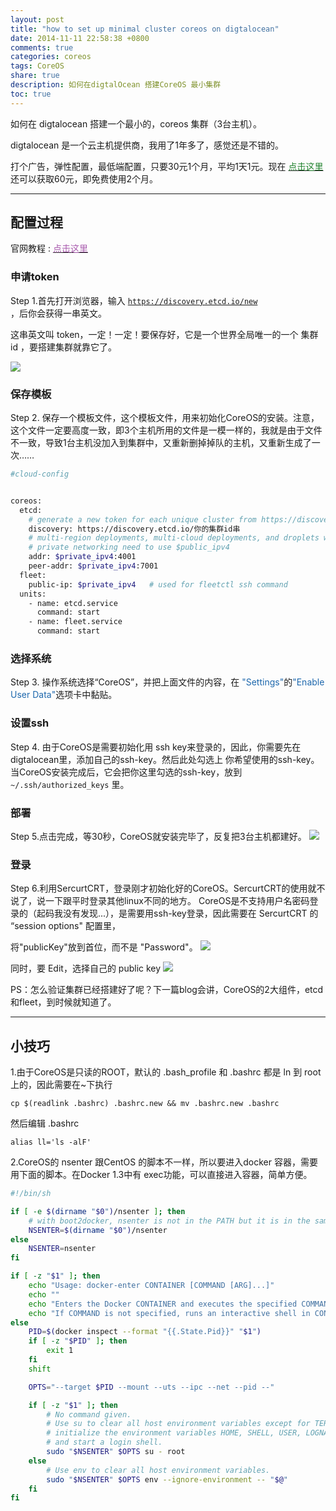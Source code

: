 ```yaml
---
layout: post
title: "how to set up minimal cluster coreos on digtalocean"
date: 2014-11-11 22:58:38 +0800
comments: true
categories: coreos
tags: CoreOS
share: true
description: 如何在digtalOcean 搭建CoreOS 最小集群
toc: true
---
```


如何在 digtalocean 搭建一个最小的，coreos 集群（3台主机）。

<!--more-->

digtalocean 是一个云主机提供商，我用了1年多了，感觉还是不错的。

打个广告，弹性配置，最低端配置，只要30元1个月，平均1天1元。现在 [<font color="#22832f"> 点击这里 </font>](https://www.digitalocean.com/?refcode=78e09919d062) 还可以获取60元，即免费使用2个月。

---

## 配置过程


官网教程 : [<font color="#a95bae"> 点击这里 </font>](https://www.digitalocean.com/community/tutorials/how-to-set-up-a-coreos-cluster-on-digitalocean)


### 申请token
Step 1.首先打开浏览器，输入 <code>https://discovery.etcd.io/new </code>，后你会获得一串英文。


这串英文叫 token，一定！一定！要保存好，它是一个世界全局唯一的一个 集群id ，要搭建集群就靠它了。

![](/images/coreos/20141110/5.png)



### 保存模板
Step 2. 保存一个模板文件，这个模板文件，用来初始化CoreOS的安装。注意，这个文件一定要高度一致，即3个主机所用的文件是一模一样的，我就是由于文件不一致，导致1台主机没加入到集群中，又重新删掉掉队的主机，又重新生成了一次……


``` bash
#cloud-config


coreos:
  etcd:
    # generate a new token for each unique cluster from https://discovery.etcd.io/new
    discovery: https://discovery.etcd.io/你的集群id串
    # multi-region deployments, multi-cloud deployments, and droplets without
    # private networking need to use $public_ipv4
    addr: $private_ipv4:4001
    peer-addr: $private_ipv4:7001
  fleet:
    public-ip: $private_ipv4   # used for fleetctl ssh command
  units:
    - name: etcd.service
      command: start
    - name: fleet.service
      command: start
```

### 选择系统
Step 3. 操作系统选择“CoreOS”，并把上面文件的内容，在 <font color="#1e68ad">"Settings"</font>的<font color="#1e68ad">"Enable User Data"</font>选项卡中黏贴。

### 设置ssh
Step 4. 由于CoreOS是需要初始化用 ssh key来登录的，因此，你需要先在digtalocean里，添加自己的ssh-key。然后此处勾选上
你希望使用的ssh-key。当CoreOS安装完成后，它会把你这里勾选的ssh-key，放到 <code>~/.ssh/authorized_keys</code>
里。

### 部署
Step 5.点击完成，等30秒，CoreOS就安装完毕了，反复把3台主机都建好。
![](/images/coreos/20141110/6.png)

### 登录
Step 6.利用SercurtCRT，登录刚才初始化好的CoreOS。SercurtCRT的使用就不说了，说一下跟平时登录其他linux不同的地方。
CoreOS是不支持用户名密码登录的（起码我没有发现...），是需要用ssh-key登录，因此需要在 SercurtCRT 的 “session options" 配置里，

将"publicKey"放到首位，而不是 "Password"。
![](/images/coreos/20141110/7.png)

同时，要 Edit，选择自己的 public key
![](/images/coreos/20141110/8.png)


PS：怎么验证集群已经搭建好了呢？下一篇blog会讲，CoreOS的2大组件，etcd和fleet，到时候就知道了。

---

## 小技巧

1.由于CoreOS是只读的ROOT，默认的 .bash_profile 和 .bashrc 都是 ln 到 root上的，因此需要在~下执行

```
cp $(readlink .bashrc) .bashrc.new && mv .bashrc.new .bashrc
```

然后编辑 .bashrc

```
alias ll='ls -alF'

```


2.CoreOS的 nsenter 跟CentOS 的脚本不一样，所以要进入docker 容器，需要用下面的脚本。在Docker 1.3中有 exec功能，可以直接进入容器，简单方便。


``` bash
#!/bin/sh

if [ -e $(dirname "$0")/nsenter ]; then
    # with boot2docker, nsenter is not in the PATH but it is in the same folder
    NSENTER=$(dirname "$0")/nsenter
else
    NSENTER=nsenter
fi

if [ -z "$1" ]; then
    echo "Usage: docker-enter CONTAINER [COMMAND [ARG]...]"
    echo ""
    echo "Enters the Docker CONTAINER and executes the specified COMMAND."
    echo "If COMMAND is not specified, runs an interactive shell in CONTAINER."
else
    PID=$(docker inspect --format "{{.State.Pid}}" "$1")
    if [ -z "$PID" ]; then
        exit 1
    fi
    shift

    OPTS="--target $PID --mount --uts --ipc --net --pid --"

    if [ -z "$1" ]; then
        # No command given.
        # Use su to clear all host environment variables except for TERM,
        # initialize the environment variables HOME, SHELL, USER, LOGNAME, PATH,
        # and start a login shell.
        sudo "$NSENTER" $OPTS su - root
    else
        # Use env to clear all host environment variables.
        sudo "$NSENTER" $OPTS env --ignore-environment -- "$@"
    fi
fi
```
